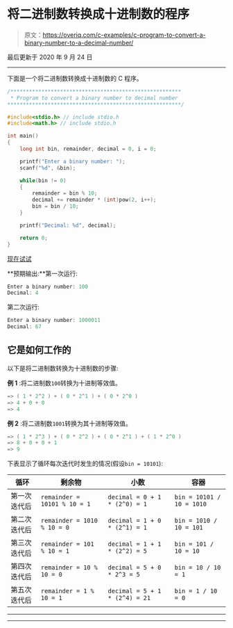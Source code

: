 # 将二进制数转换成十进制数的程序

> 原文：<https://overiq.com/c-examples/c-program-to-convert-a-binary-number-to-a-decimal-number/>

最后更新于 2020 年 9 月 24 日

* * *

下面是一个将二进制数转换成十进制数的 C 程序。

```c
/*******************************************************
 * Program to convert a binary number to decimal number
********************************************************/

#include<stdio.h> // include stdio.h
#include<math.h> // include stdio.h

int main()
{
    long int bin, remainder, decimal = 0, i = 0;       

    printf("Enter a binary number: ");
    scanf("%d", &bin);

    while(bin != 0)
    {
        remainder = bin % 10;
        decimal += remainder * (int)pow(2, i++);
        bin = bin / 10;        
    }

    printf("Decimal: %d", decimal);    

    return 0;
}

```

[现在试试](https://overiq.com/c-online-compiler/9g4/)

**预期输出:**第一次运行:

```c
Enter a binary number: 100
Decimal: 4

```

第二次运行:

```c
Enter a binary number: 1000011
Decimal: 67

```

## 它是如何工作的

以下是将二进制数转换为十进制数的步骤:

**例 1** :将二进制数`100`转换为十进制等效值。

```c
=> ( 1 * 2^2 ) + ( 0 * 2^1 ) + ( 0 * 2^0 )
=> 4 + 0 + 0
=> 4

```

**例 2** :将二进制数`1001`转换为其十进制等效值。

```c
=> ( 1 * 2^3 ) + ( 0 * 2^2 ) + ( 0 * 2^1 ) + ( 1 * 2^0 )
=> 8 + 0 + 0 + 1
=> 9

```

下表显示了循环每次迭代时发生的情况(假设`bin = 10101`):

| 循环 | 剩余物 | 小数 | 容器 |
| --- | --- | --- | --- |
| 第一次迭代后 | `remainder = 10101 % 10 = 1` | `decimal = 0 + 1 * (2^0) = 1` | `bin = 10101 / 10 = 1010` |
| 第二次迭代后 | `remainder = 1010 % 10 = 0` | `decimal = 1 + 0 * (2^1) = 1` | `bin = 1010 / 10 = 101` |
| 第三次迭代后 | `remainder = 101 % 10 = 1` | `decimal = 1 + 1 * (2^2) = 5` | `bin = 101 / 10 = 10` |
| 第四次迭代后 | `remainder = 10 % 10 = 0` | `decimal = 5 + 0 * 2^3 = 5` | `bin = 10 / 10 = 1` |
| 第五次迭代后 | `remainder = 1 % 10 = 1` | `decimal = 5 + 1 * (2^4) = 21` | `bin = 1 / 10 = 0` |

* * *

* * *